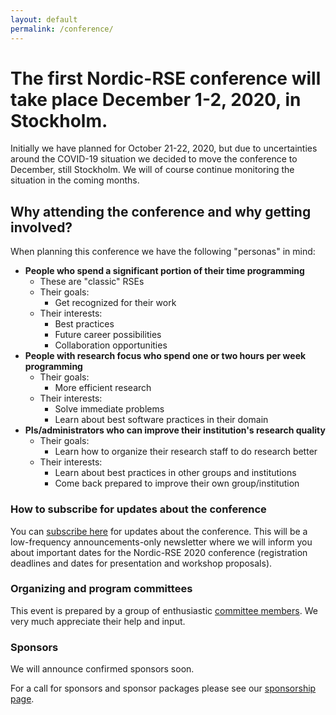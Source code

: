 ```yaml
---
layout: default
permalink: /conference/
---
```


# The first Nordic-RSE conference will take place **December 1-2, 2020, in Stockholm**.

Initially we have planned for October 21-22, 2020, but due to uncertainties
around the COVID-19 situation we decided to move the conference to December,
still Stockholm.  We will of course continue monitoring the situation in the
coming months.


## Why attending the conference and why getting involved?

When planning this conference we have the following "personas" in mind:

- **People who spend a significant portion of their time programming**
    - These are "classic" RSEs
    - Their goals:
      - Get recognized for their work
    - Their interests:
      - Best practices
      - Future career possibilities
      - Collaboration opportunities
- **People with research focus who spend one or two hours per week programming**
    - Their goals:
      - More efficient research
    - Their interests:
      - Solve immediate problems
      - Learn about best software practices in their domain
- **PIs/administrators who can improve their institution's research quality**
    - Their goals:
      - Learn how to organize their research staff to do research better
    - Their interests:
      - Learn about best practices in other groups and institutions
      - Come back prepared to improve their own group/institution


### How to subscribe for updates about the conference

You can [subscribe here](https://neic.no/mailman/listinfo/nordic-rse-announcements) for updates about the conference.
This will be a low-frequency announcements-only newsletter where we will inform
you about important dates for the Nordic-RSE 2020 conference (registration
deadlines and dates for presentation and workshop proposals).


### Organizing and program committees

This event is prepared by a group of enthusiastic [committee members](/conference/committees/).
We very much appreciate their help and input.


### Sponsors

We will announce confirmed sponsors soon.

For a call for sponsors and sponsor packages please see our [sponsorship page](/conference/sponsors/).
